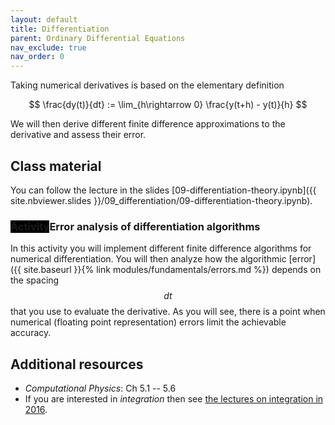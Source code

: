 ```yaml
---
layout: default
title: Differentiation
parent: Ordinary Differential Equations
nav_exclude: true
nav_order: 0
---
```


Taking numerical derivatives is based on the elementary definition

$$
\frac{dy(t)}{dt} := \lim_{h\rightarrow 0} \frac{y(t+h) - y(t)}{h}
$$

We will then derive different finite difference approximations to the
derivative and assess their error.

## Class material

You can follow the lecture in the slides
[09-differentiation-theory.ipynb]({{ site.nbviewer.slides }}/09_differentiation/09-differentiation-theory.ipynb).

### <span class="label" style="background: black">Activity</span>Error analysis of differentiation algorithms

In this activity you will implement different finite difference
algorithms for numerical differentiation. You will then analyze how
the algorithmic [error]({{ site.baseurl }}{% link
modules/fundamentals/errors.md %}) depends on the spacing $$dt$$ that you use
to evaluate the derivative. As you will see, there is a point when
numerical (floating point representation) errors limit the achievable accuracy.


## Additional resources

* _Computational Physics_: Ch 5.1 -- 5.6
* If you are interested in *integration* then see
  [the lectures on integration in 2016](https://asu-compmethodsphysics-phy494.github.io/ASU-PHY494-2016/2016/02/09/07_Integration/).




